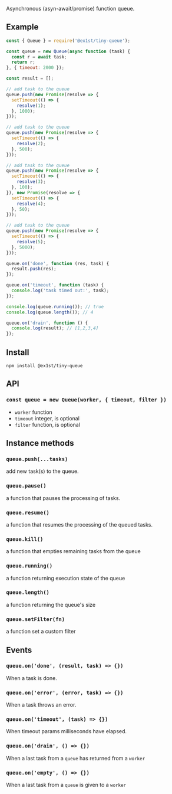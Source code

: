 Asynchronous (asyn-await/promise) function queue.

## Example
``` javascript
const { Queue } = require('@ex1st/tiny-queue');

const queue = new Queue(async function (task) {
  const r = await task;
  return r;
}, { timeout: 2000 });

const result = [];

// add task to the queue
queue.push(new Promise(resolve => {
  setTimeout(() => {
    resolve(1);
  }, 1000);
}));

// add task to the queue
queue.push(new Promise(resolve => {
  setTimeout(() => {
    resolve(2);
  }, 500);
}));

// add task to the queue
queue.push(new Promise(resolve => {
  setTimeout(() => {
    resolve(3);
  }, 100);
}), new Promise(resolve => {
  setTimeout(() => {
    resolve(4);
  }, 50);
}));

// add task to the queue
queue.push(new Promise(resolve => {
  setTimeout(() => {
    resolve(5);
  }, 5000);
}));

queue.on('done', function (res, task) {
  result.push(res);
});

queue.on('timeout', function (task) {
  console.log('task timed out:', task);
});

console.log(queue.running()); // true
console.log(queue.length()); // 4

queue.on('drain', function () {
  console.log(result); // [1,2,3,4]
});
```

## Install
`npm install @ex1st/tiny-queue`

## API

### `const queue = new Queue(worker, { timeout, filter })`
* `worker` function
* `timeout` integer, is optional
* `filter` function, is optional

## Instance methods
### `queue.push(...tasks)`
add new task(s) to the queue.

### `queue.pause()`
a function that pauses the processing of tasks.

### `queue.resume()`
a function that resumes the processing of the queued tasks.

### `queue.kill()`
a function that empties remaining tasks from the queue

### `queue.running()`
a function returning execution state of the queue

### `queue.length()`
a function returning the queue's size

### `queue.setFilter(fn)`
a function set a custom filter

## Events

### `queue.on('done', (result, task) => {})`
When a task is done.

### `queue.on('error', (error, task) => {})`
When a task throws an error.

### `queue.on('timeout', (task) => {})`
When timeout params milliseconds have elapsed.

### `queue.on('drain', () => {})`
When a last task from a `queue` has returned from a `worker`

### `queue.on('empty', () => {})`
When a last task from a `queue` is given to a `worker`